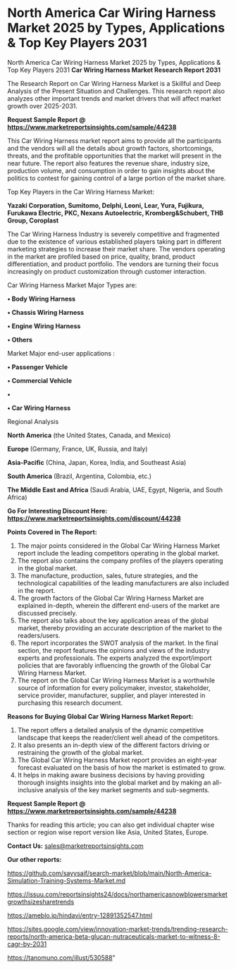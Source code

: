 # North America Car Wiring Harness Market 2025 by Types, Applications & Top Key Players 2031
 North America Car Wiring Harness Market 2025 by Types, Applications & Top Key Players 2031
<strong>Car Wiring Harness Market Research Report 2031</strong>

The Research Report on Car Wiring Harness Market is a Skillful and Deep Analysis of the Present Situation and Challenges. This research report also analyzes other important trends and market drivers that will affect market growth over 2025-2031.

<strong>Request Sample Report @ <a href=https://www.marketreportsinsights.com/sample/44238>https://www.marketreportsinsights.com/sample/44238</a></strong>

This Car Wiring Harness market report aims to provide all the participants and the vendors will all the details about growth factors, shortcomings, threats, and the profitable opportunities that the market will present in the near future. The report also features the revenue share, industry size, production volume, and consumption in order to gain insights about the politics to contest for gaining control of a large portion of the market share.

Top Key Players in the Car Wiring Harness Market:

<strong>Yazaki Corporation, Sumitomo, Delphi, Leoni, Lear, Yura, Fujikura, Furukawa Electric, PKC, Nexans Autoelectric, Kromberg&Schubert, THB Group, Coroplast</strong>

The Car Wiring Harness Industry is severely competitive and fragmented due to the existence of various established players taking part in different marketing strategies to increase their market share. The vendors operating in the market are profiled based on price, quality, brand, product differentiation, and product portfolio. The vendors are turning their focus increasingly on product customization through customer interaction.

Car Wiring Harness Market Major Types are:

<strong>•  Body Wiring Harness

•  Chassis Wiring Harness

•  Engine Wiring Harness

•  Others</strong>

Market Major end-user applications :

<strong>•  Passenger Vehicle

•  Commercial Vehicle

•  

•  Car Wiring Harness</strong>

Regional Analysis

</u><strong><b>North America</b></strong> (the United States, Canada, and Mexico)

<strong><b>Europe </b></strong>(Germany, France, UK, Russia, and Italy)

<strong><b>Asia-Pacific</b></strong> (China, Japan, Korea, India, and Southeast Asia)

<strong><b>South America</b></strong> (Brazil, Argentina, Colombia, etc.)

<strong><b>The Middle East and Africa</b></strong> (Saudi Arabia, UAE, Egypt, Nigeria, and South Africa)

<strong>Go For Interesting Discount Here: <a href=https://www.marketreportsinsights.com/discount/44238>https://www.marketreportsinsights.com/discount/44238</a></strong>

<strong>Points Covered in The Report:</strong>
<ol>
  <li>The major points considered in the Global Car Wiring Harness Market report include the leading competitors operating in the global market.</li>
  <li>The report also contains the company profiles of the players operating in the global market.</li>
  <li>The manufacture, production, sales, future strategies, and the technological capabilities of the leading manufacturers are also included in the report.</li>
  <li>The growth factors of the Global Car Wiring Harness Market are explained in-depth, wherein the different end-users of the market are discussed precisely.</li>
  <li>The report also talks about the key application areas of the global market, thereby providing an accurate description of the market to the readers/users.</li>
  <li>The report incorporates the SWOT analysis of the market. In the final section, the report features the opinions and views of the industry experts and professionals. The experts analyzed the export/import policies that are favorably influencing the growth of the Global Car Wiring Harness Market.</li>
  <li>The report on the Global Car Wiring Harness Market is a worthwhile source of information for every policymaker, investor, stakeholder, service provider, manufacturer, supplier, and player interested in purchasing this research document.</li>
</ol>
<strong>Reasons for Buying Global Car Wiring Harness Market Report:</strong>

<ol>
  <li>The report offers a detailed analysis of the dynamic competitive landscape that keeps the reader/client well ahead of the competitors.</li>
  <li>It also presents an in-depth view of the different factors driving or restraining the growth of the global market.</li>
  <li>The Global Car Wiring Harness Market report provides an eight-year forecast evaluated on the basis of how the market is estimated to grow.</li>
  <li>It helps in making aware business decisions by having providing thorough insights insights into the global market and by making an all-inclusive analysis of the key market segments and sub-segments.</li>
</ol>
<strong>Request Sample Report @ <a href=https://www.marketreportsinsights.com/sample/44238>https://www.marketreportsinsights.com/sample/44238</a></strong>


Thanks for reading this article; you can also get individual chapter wise section or region wise report version like Asia, United States, Europe.

<strong>Contact Us:</strong>
sales@marketreportsinsights.com

<strong>Our other reports:</strong>

<a href=https://github.com/sayysaif/search-market/blob/main/North-America-Simulation-Training-Systems-Market.md>https://github.com/sayysaif/search-market/blob/main/North-America-Simulation-Training-Systems-Market.md</a>

<a href=https://issuu.com/reportsinsights24/docs/northamericasnowblowersmarketgrowthsizesharetrends>https://issuu.com/reportsinsights24/docs/northamericasnowblowersmarketgrowthsizesharetrends</a>

<a href=https://ameblo.jp/hindavi/entry-12891352547.html>https://ameblo.jp/hindavi/entry-12891352547.html</a>

<a href=https://sites.google.com/view/innovation-market-trends/trending-research-reports/north-america-beta-glucan-nutraceuticals-market-to-witness-8-cagr-by-2031>https://sites.google.com/view/innovation-market-trends/trending-research-reports/north-america-beta-glucan-nutraceuticals-market-to-witness-8-cagr-by-2031</a>

<a href=https://tanomuno.com/illust/530588>https://tanomuno.com/illust/530588</a>"
